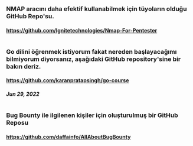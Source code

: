 ### NMAP aracını daha efektif kullanabilmek için tüyoların olduğu GitHub Repo'su.
#### https://github.com/Ignitetechnologies/Nmap-For-Pentester
#
### Go dilini öğrenmek istiyorum fakat nereden başlayacağımı bilmiyorum diyorsanız, aşağıdaki GitHub repository'sine bir bakın deriz.
#### https://github.com/karanpratapsingh/go-course
#####  Jun 29, 2022
#
### Bug Bounty ile ilgilenen kişiler için oluşturulmuş bir GitHub Reposu
#### https://github.com/daffainfo/AllAboutBugBounty

